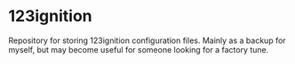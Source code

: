 # 123ignition
Repository for storing 123ignition configuration files. Mainly as a backup for myself, but may become useful for someone looking for a factory tune.
